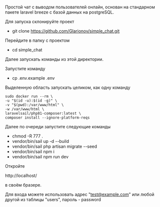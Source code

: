 Простой чат с выводом пользователей онлайн, основан на стандарном пакете laravel breeze с базой данных на postgreSQL.

Для запуска склонируйте проект
- git clone https://github.com/Glarionov/simple_chat.git

Перейдите в папку с проектом
- cd simple_chat

Далее запускать команды из этой директории.

Запустите команду

- cp .env.example .env

Выделенную область запускать целиком, как одну команду
```
sudo docker run --rm \
-u "$(id -u):$(id -g)" \
-v "$(pwd):/var/www/html" \
-w /var/www/html \
laravelsail/php81-composer:latest \
composer install --ignore-platform-reqs
```

Далее по очереди запустите следующие команды
- chmod -R 777 .
- vendor/bin/sail up -d --build
- vendor/bin/sail php artisan migrate --seed
- vendor/bin/sail npm i
- vendor/bin/sail npm run dev

Откройте

http://localhost/

в своём бразере.

Для входа можете использовать адрес "test@example.com" или любой другой из таблицы "users", пароль - password

